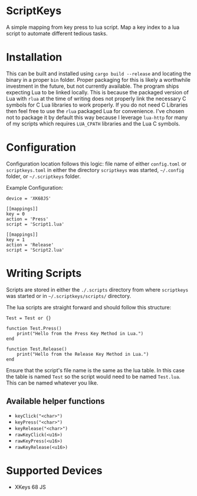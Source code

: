 # ScriptKeys
A simple mapping from key press to lua script. Map a key index to a lua script
to automate different tedious tasks.

# Installation
This can be built and installed using `cargo build --release` and
locating the binary in a proper `bin` folder. Proper packaging for this is
likely a worthwhile investment in the future, but not currently available. The
program ships expecting Lua to be linked locally. This is because the packaged
version of Lua with `rlua` at the time of writing does not properly link the
necessary C symbols for C Lua libraries to work properly. If you do not need C
Libraries then feel free to use the `rlua` packaged Lua for convenience. I've
chosen not to package it by default this way because I leverage `lua-http` for
many of my scripts which requires `LUA_CPATH` libraries and the Lua C symbols.

# Configuration
Configuration location follows this logic: file name of either `config.toml` or
`scriptkeys.toml` in either the directory `scriptkeys` was started, `~/.config`
folder, or `~/.scriptkeys` folder.

Example Configuration:
```
device = 'XK68JS'

[[mappings]]
key = 0
action = 'Press'
script = 'Script1.lua'

[[mappings]]
key = 1
action = 'Release'
script = 'Script2.lua'
```

# Writing Scripts
Scripts are stored in either the `./.scripts` directory from where `scriptkeys`
was started or in `~/.scriptkeys/scripts/` directory.

The lua scripts are straight forward and should follow this structure:
```
Test = Test or {}

function Test.Press()
    print("Hello from the Press Key Method in Lua.")
end

function Test.Release()
    print("Hello from the Release Key Method in Lua.")
end
```

Ensure that the script's file name is the same as the lua table. In this case
the table is named `Test` so the script would need to be named `Test.lua`. This
can be named whatever you like.

## Available helper functions
* `keyClick("<char>")`
* `keyPress("<char>")`
* `keyRelease("<char>")`
* `rawKeyClick(<u16>)`
* `rawKeyPress(<u16>)`
* `rawKeyRelease(<u16>)`

# Supported Devices
* XKeys 68 JS
